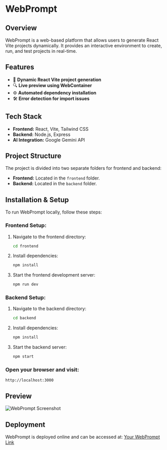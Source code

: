 # WebPrompt

## Overview  
WebPrompt is a web-based platform that allows users to generate React Vite projects dynamically. It provides an interactive environment to create, run, and test projects in real-time.  

## Features  
- 🚀 **Dynamic React Vite project generation**  
- 🔍 **Live preview using WebContainer**  
- ⚙️ **Automated dependency installation**  
- 🛠️ **Error detection for import issues**  

## Tech Stack  
- **Frontend:** React, Vite, Tailwind CSS  
- **Backend:** Node.js, Express  
- **AI Integration:** Google Gemini API  

## Project Structure  
The project is divided into two separate folders for frontend and backend:
- **Frontend:** Located in the `frontend` folder.
- **Backend:** Located in the `backend` folder.

## Installation & Setup  
To run WebPrompt locally, follow these steps:

### Frontend Setup:
1. Navigate to the frontend directory:
   ```bash
   cd frontend
   ```
2. Install dependencies:
   ```bash
   npm install
   ```
3. Start the frontend development server:
   ```bash
   npm run dev
   ```

### Backend Setup:
1. Navigate to the backend directory:
   ```bash
   cd backend
   ```
2. Install dependencies:
   ```bash
   npm install
   ```
3. Start the backend server:
   ```bash
   npm start
   ```

### Open your browser and visit:
   ```
   http://localhost:3000
   ```

## Preview  
![WebPrompt Screenshot](![webprompt](https://github.com/user-attachments/assets/cc6df8db-b49c-45c8-9cfa-0ee3eeade580)
)

## Deployment  
WebPrompt is deployed online and can be accessed at: [Your WebPrompt Link](https://webprompt-xi.vercel.app/)

